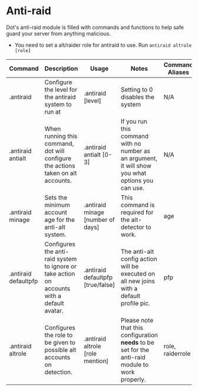 # Anti-raid

Dot's anti-raid module is filled with commands and functions to help safe guard your server from anything malicious.

* You need to set a alt/raider role for antiraid to use. Run `antiraid altrole [role]`

| Command              | Description                                                                                 | Usage                              | Notes                                                                                              | Command Aliases  |
| -------------------- | ------------------------------------------------------------------------------------------- | ---------------------------------- | -------------------------------------------------------------------------------------------------- | ---------------- |
| .antiraid            | Configure the level for the antiraid system to run at                                       | .antiraid \[level]                 | Setting to 0 disables the system                                                                   | N/A              |
| .antiraid antialt    | When running this command, dot will configure the actions taken on alt accounts.            | .antiraid antialt \[0-3]           | If you run this command with no number as an argument, it will show you what options you can use.  | N/A              |
| .antiraid minage     | Sets the minimum account age for the anti-alt system.                                       | .antiraid minage \[number of days] | This command is required for the alt-detector to work.                                             | age              |
| .antiraid defaultpfp | Configures the anti-raid system to ignore or take action on accounts with a default avatar. | .antiraid defaultpfp \[true/false] | The anti-alt config action will be executed on all new joins with a default profile pic.           | pfp              |
| .antiraid altrole    | Configures the role to be given to possible alt accounts on detection.                      | .antiraid altrole \[role mention]  | Please note that this configuration **needs** to be set for the anti-raid module to work properly. | role, raiderrole |
